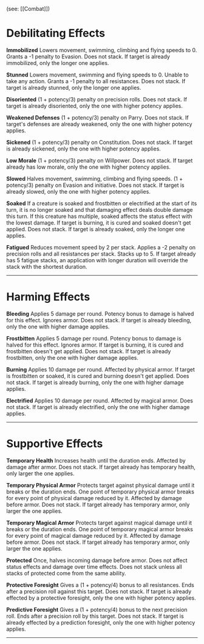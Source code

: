 (see: [[Combat]])

# Debilitating Effects
**Immobilized**
	Lowers movement, swimming, climbing and flying speeds to 0.
	Grants a -1 penalty to Evasion.
	Does not stack. If target is already immobilized, only the longer one applies.

**Stunned**
	Lowers movement, swimming and flying speeds to 0.
	Unable to take any action.
	Grants a -1 penalty to all resistances.
	Does not stack. If target is already stunned, only the longer one applies.

**Disoriented**
	(1 + potency/3) penalty on precision rolls.
	Does not stack. If target is already disoriented, only the one with higher potency applies.

**Weakened Defenses**
	(1 + potency/3) penalty on Parry.
	Does not stack. If target's defenses are already weakened, only the one with higher potency applies.

**Sickened**
	(1 + potency/3) penalty on Constitution.
	Does not stack. If target is already sickened, only the one with higher potency applies.

**Low Morale**
	(1 + potency/3) penalty on Willpower.
	Does not stack. If target already has low morale, only the one with higher potency applies.

**Slowed**
	Halves movement, swimming, climbing and flying speeds.
	(1 + potency/3) penalty on Evasion and initiative.
	Does not stack. If target is already slowed, only the one with higher potency applies.

**Soaked**
	If a creature is soaked and frostbitten or electrified at the start of its turn, it is no longer soaked and that damaging effect deals double damage this turn. If this creature has multiple, soaked affects the status effect with the lowest damage. 
	If target is burning, it is cured and soaked doesn't get applied.
	Does not stack. If target is already soaked, only the longer one applies.

**Fatigued**
	Reduces movement speed by 2 per stack.
	Applies a -2 penalty on precision rolls and all resistances per stack.
	Stacks up to 5. If target already has 5 fatigue stacks, an application with longer duration will override the stack with the shortest duration.

---
# Harming Effects
**Bleeding**
	Applies 5 damage per round. Potency bonus to damage is halved for this effect.
	Ignores armor.
	Does not stack. If target is already bleeding, only the one with higher damage applies.

**Frostbitten**
	Applies 5 damage per round. Potency bonus to damage is halved for this effect.
	Ignores armor.
	If target is burning, it is cured and frostbitten doesn't get applied.
	Does not stack. If target is already frostbitten, only the one with higher damage applies.

**Burning**
	Applies 10 damage per round.
	Affected by physical armor.
	If target is frostbitten or soaked, it is cured and burning doesn't get applied.
	Does not stack. If target is already burning, only the one with higher damage applies.

**Electrified**
	Applies 10 damage per round.
	Affected by magical armor.
	Does not stack. If target is already electrified, only the one with higher damage applies.

---
# Supportive Effects
**Temporary Health**
	Increases health until the duration ends.
	Affected by damage after armor.
	Does not stack. If target already has temporary health, only larger the one applies.

**Temporary Physical Armor**
	Protects target against physical damage until it breaks or the duration ends.
	One point of temporary physical armor breaks for every point of physical damage reduced by it.
	Affected by damage before armor.
	Does not stack. If target already has temporary armor, only larger the one applies.

**Temporary Magical Armor**
	Protects target against magical damage until it breaks or the duration ends.
	One point of temporary magical armor breaks for every point of magical damage reduced by it.
	Affected by damage before armor.
	Does not stack. If target already has temporary armor, only larger the one applies.

**Protected**
	Once, halves incoming damage before armor.
	Does not affect status effects and damage over time effects.
	Does not stack unless all stacks of protected come from the same ability.

**Protective Foresight**
	Gives a (1 + potency/4) bonus to all resistances. Ends after a precision roll against this target.
	Does not stack. If target is already effected by a protective foresight, only the one with higher potency applies.

**Predictive Foresight**
	Gives a (1 + potency/4) bonus to the next precision roll. Ends after a precision roll by this target.
	Does not stack. If target is already effected by a prediction foresight, only the one with higher potency applies.

---
